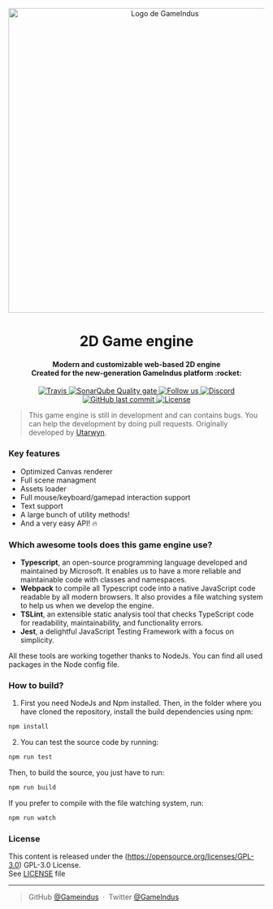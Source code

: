<p align="center">
    <img src="https://i.imgur.com/2Ax3HgL.png" alt="Logo de GameIndus" width="600">
</p>

<h1 align="center">2D Game engine</h1>
<h4 align="center">
Modern and customizable web-based 2D engine
<br>
Created for the new-generation GameIndus platform :rocket:
</h4>

<p align="center">
    <a href="https://travis-ci.com/gameindus/engine-2d">
        <img src="https://img.shields.io/travis/com/gameindus/engine-2d.svg" alt="Travis">
    </a>
    <a href="https://sonarcloud.io/dashboard?id=fr.gameindus.engine-2d">
        <img src="https://sonarcloud.io/api/project_badges/measure?project=fr.gameindus.engine-2d&metric=alert_status" alt="SonarQube Quality gate">
    </a>
    <a href="https://twitter.com/GameIndus">
        <img src="https://img.shields.io/twitter/follow/GameIndus.svg?style=social&label=Follow%20us%20on%20Twitter" alt="Follow us">
    </a>
    <a href="https://discord.gg/fvYYeD5">
        <img src="https://img.shields.io/discord/177737791680151553.svg" alt="Discord">
    </a>
    <br>
    <a href="https://github.com/GameIndus/engine-2d/commits/master">
        <img src="https://img.shields.io/github/last-commit/GameIndus/engine-2d/master.svg" alt="GitHub last commit">
    </a>
    <a href="https://github.com/GameIndus/engine-2d/blob/master/LICENSE.md">
        <img src="https://img.shields.io/badge/License-GPL--3.0-green.svg" alt="License">
    </a>
</p>

>
> This game engine is still in development and can contains bugs. You can help the development by doing pull requests.
> Originally developed by [Utarwyn](https://github.com/utarwyn). 
>

### Key features ###

- Optimized Canvas renderer
- Full scene managment
- Assets loader
- Full mouse/keyboard/gamepad interaction support
- Text support
- A large bunch of utility methods!
- And a very easy API! :fire:

### Which awesome tools does this game engine use? ###

* **Typescript**, an open-source programming language developed and maintained by Microsoft. It enables us to have a more reliable and maintainable code with classes and namespaces.
* **Webpack** to compile all Typescript code into a native JavaScript code readable by all modern browsers. It also provides a file watching system to help us when we develop the engine.
* **TSLint**, an extensible static analysis tool that checks TypeScript code for readability, maintainability, and functionality errors.
* **Jest**, a delightful JavaScript Testing Framework with a focus on simplicity.

All these tools are working together thanks to NodeJs. You can find all used packages in the Node config file.

### How to build? ###

1. First you need NodeJs and Npm installed. Then, in the folder where you have cloned
the repository, install the build dependencies using npm:
```sh
npm install
```

2. You can test the source code by running:
```sh
npm run test
```

Then, to build the source, you just have to run:
```sh
npm run build
```

If you prefer to compile with the file watching system, run:
```sh
npm run watch
```

### License ###

This content is released under the (https://opensource.org/licenses/GPL-3.0) GPL-3.0 License.\
See [LICENSE](https://github.com/GameIndus/engine-2d/blob/master/LICENSE) file

---

> GitHub [@Gameindus](https://github.com/gameindus) &nbsp;&middot;&nbsp;
> Twitter [@GameIndus](https://twitter.com/GameIndus)
